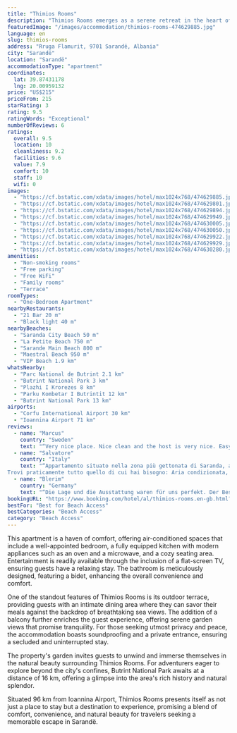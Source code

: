 ```yaml
---
title: "Thimios Rooms"
description: "Thimios Rooms emerges as a serene retreat in the heart of Sarandë, merely a stone's throw away from the pristine Saranda City Beach and a short stroll from the charming La Petite Beach."
featuredImage: "/images/accommodation/thimios-rooms-474629885.jpg"
language: en
slug: thimios-rooms
address: "Rruga Flamurit, 9701 Sarandë, Albania"
city: "Sarandë"
location: "Sarandë"
accommodationType: "apartment"
coordinates:
  lat: 39.87431178
  lng: 20.00959132
price: "US$215"
priceFrom: 215
starRating: 3
rating: 9.5
ratingWords: "Exceptional"
numberOfReviews: 6
ratings:
  overall: 9.5
  location: 10
  cleanliness: 9.2
  facilities: 9.6
  value: 7.9
  comfort: 10
  staff: 10
  wifi: 0
images:
  - "https://cf.bstatic.com/xdata/images/hotel/max1024x768/474629885.jpg?k=90f52e259741714c150cb412725395702664998b23e7a3c64a8d91781659c67b&o=&hp=1"
  - "https://cf.bstatic.com/xdata/images/hotel/max1024x768/474629801.jpg?k=990e4c24e0d5a9ba6226ca74afd4a644034d4ccb0b4273c9a1cfefae4fe1e389&o=&hp=1"
  - "https://cf.bstatic.com/xdata/images/hotel/max1024x768/474629894.jpg?k=b615b7924302d73e5383f9ed34aec10659d310ffb8e1f6145c020c5370585218&o=&hp=1"
  - "https://cf.bstatic.com/xdata/images/hotel/max1024x768/474629949.jpg?k=620def922b72f9fcbf9f33e317fc60aaf342d95443871a00c41985797bf77796&o=&hp=1"
  - "https://cf.bstatic.com/xdata/images/hotel/max1024x768/474630005.jpg?k=0019c1c727ed8be5f03709ead0eadcac4178d1abffd5d71eeb21cbe74a2b4a2c&o=&hp=1"
  - "https://cf.bstatic.com/xdata/images/hotel/max1024x768/474630050.jpg?k=0ace595d4a1cd4923c61e8730f21807f834f471a1c71247bc4c6fe66a02ffc25&o=&hp=1"
  - "https://cf.bstatic.com/xdata/images/hotel/max1024x768/474629922.jpg?k=a93b29112bc62b916af8eea5d26ee6c298d471dbb4b936ff6385847ae735e901&o=&hp=1"
  - "https://cf.bstatic.com/xdata/images/hotel/max1024x768/474629929.jpg?k=4a29178341d7a2fee9c18e05ac71c610d1e930a16161c6f142096a1978790043&o=&hp=1"
  - "https://cf.bstatic.com/xdata/images/hotel/max1024x768/474630280.jpg?k=f90e5e1fc50c7fa3be7c36311c014fd958f6e6bf946828611f4c6c05c745a054&o=&hp=1"
amenities:
  - "Non-smoking rooms"
  - "Free parking"
  - "Free WiFi"
  - "Family rooms"
  - "Terrace"
roomTypes:
  - "One-Bedroom Apartment"
nearbyRestaurants:
  - "21 Bar 20 m"
  - "Black light 40 m"
nearbyBeaches:
  - "Saranda City Beach 50 m"
  - "La Petite Beach 750 m"
  - "Sarande Main Beach 800 m"
  - "Maestral Beach 950 m"
  - "VIP Beach 1.9 km"
whatsNearby:
  - "Parc National de Butrint 2.1 km"
  - "Butrint National Park 3 km"
  - "Plazhi I Krorezes 8 km"
  - "Parku Kombetar I Butrintit 12 km"
  - "Butrint National Park 13 km"
airports:
  - "Corfu International Airport 30 km"
  - "Ioannina Airport 71 km"
reviews:
  - name: "Marcus"
    country: "Sweden"
    text: "“Very nice place. Nice clean and the host is very nice. Easy to contact and good communication. We are very glad we booked this place. Recommend.”"
  - name: "Salvatore"
    country: "Italy"
    text: "“Appartamento situato nella zona più gettonata di Saranda, a due passi dal mare e dotato di molti confort.
Trovi praticamente tutto quello di cui hai bisogno: Aria condizionata, lavatrice, asciugacapelli, forno, tostapane, bollitore acqua,...”"
  - name: "Blerim"
    country: "Germany"
    text: "“Die Lage und die Ausstattung waren für uns perfekt. Der Besitzer war sehr freundlich und nett. Kommen gerne wieder.”"
bookingURL: "https://www.booking.com/hotel/al/thimios-rooms.en-gb.html?aid=8035640"
bestFor: "Best for Beach Access"
bestCategories: "Beach Access"
category: "Beach Access"
---
```


This apartment is a haven of comfort, offering air-conditioned spaces that include a well-appointed bedroom, a fully equipped kitchen with modern appliances such as an oven and a microwave, and a cozy seating area. Entertainment is readily available through the inclusion of a flat-screen TV, ensuring guests have a relaxing stay. The bathroom is meticulously designed, featuring a bidet, enhancing the overall convenience and comfort.

One of the standout features of Thimios Rooms is its outdoor terrace, providing guests with an intimate dining area where they can savor their meals against the backdrop of breathtaking sea views. The addition of a balcony further enriches the guest experience, offering serene garden views that promise tranquility. For those seeking utmost privacy and peace, the accommodation boasts soundproofing and a private entrance, ensuring a secluded and uninterrupted stay.

The property's garden invites guests to unwind and immerse themselves in the natural beauty surrounding Thimios Rooms. For adventurers eager to explore beyond the city's confines, Butrint National Park awaits at a distance of 16 km, offering a glimpse into the area's rich history and natural splendor.

Situated 96 km from Ioannina Airport, Thimios Rooms presents itself as not just a place to stay but a destination to experience, promising a blend of comfort, convenience, and natural beauty for travelers seeking a memorable escape in Sarandë.
